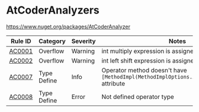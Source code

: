 # AtCoderAnalyzers

https://www.nuget.org/packages/AtCoderAnalyzer

Rule ID | Category | Severity | Notes
--------|----------|----------|-------
[AC0001](AC0001.md) | Overflow | Warning | int multiply expression is assigned to long
[AC0002](AC0002.md) | Overflow | Warning | int left shift expression is assigned to long
[AC0007](AC0007.md) | Type Define | Info | Operator method  doesn't have `[MethodImpl(MethodImplOptions.AggressiveInlining)]` attribute
[AC0008](AC0008.md) | Type Define | Error | Not defined operator type